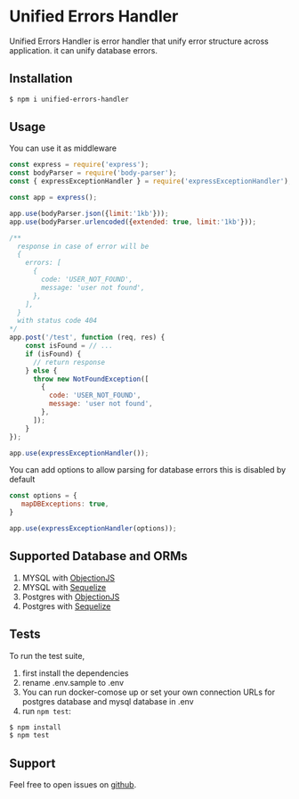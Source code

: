# Unified Errors Handler
 Unified Errors Handler is error handler that unify error structure across application. it can unify database errors.
 ## Installation

```bash
$ npm i unified-errors-handler
```
## Usage
You can use it as middleware

```javascript
const express = require('express');
const bodyParser = require('body-parser');
const { expressExceptionHandler } = require('expressExceptionHandler');

const app = express();

app.use(bodyParser.json({limit:'1kb'}));
app.use(bodyParser.urlencoded({extended: true, limit:'1kb'}));

/**
  response in case of error will be
  {
    errors: [
      {
        code: 'USER_NOT_FOUND',
        message: 'user not found',
      },
    ],
  }
  with status code 404
*/
app.post('/test', function (req, res) {
    const isFound = // ...
    if (isFound) {
      // return response
    } else {
      throw new NotFoundException([
        {
          code: 'USER_NOT_FOUND',
          message: 'user not found',
        },
      ]);
    }
});

app.use(expressExceptionHandler());
```

You can add options to allow parsing for database errors this is disabled by default

```javascript
const options = {
   mapDBExceptions: true,
}

app.use(expressExceptionHandler(options));
```

## Supported Database and ORMs
1. MYSQL with [ObjectionJS](https://www.npmjs.com/package/objection)
2. MYSQL with [Sequelize](https://www.npmjs.com/package/sequelize)
3. Postgres with [ObjectionJS](https://www.npmjs.com/package/objection)
4. Postgres with [Sequelize](https://www.npmjs.com/package/sequelize)

## Tests
To run the test suite, 
1. first install the dependencies
2. rename .env.sample to .env 
3. You can run docker-comose up or set your own connection URLs for postgres database and mysql database in .env
4. run `npm test`:
```bash
$ npm install
$ npm test
```
## Support
Feel free to open issues on [github](https://github.com/AhmedAdelFahim/unified-errors-handler).
